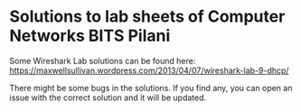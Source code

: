 # Solutions to lab sheets of Computer Networks BITS Pilani

Some Wireshark Lab solutions can be found here: https://maxwellsullivan.wordpress.com/2013/04/07/wireshark-lab-9-dhcp/

There might be some bugs in the solutions. If you find any, you can open an issue with the correct solution and it will be updated.

